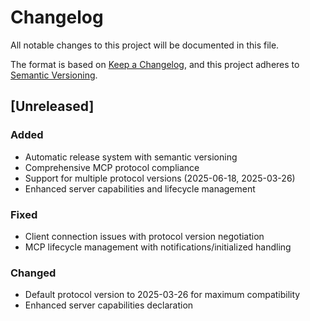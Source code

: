 # Changelog

All notable changes to this project will be documented in this file.

The format is based on [Keep a Changelog](https://keepachangelog.com/en/1.0.0/),
and this project adheres to [Semantic Versioning](https://semver.org/spec/v2.0.0.html).

## [Unreleased]

### Added
- Automatic release system with semantic versioning
- Comprehensive MCP protocol compliance
- Support for multiple protocol versions (2025-06-18, 2025-03-26)
- Enhanced server capabilities and lifecycle management

### Fixed
- Client connection issues with protocol version negotiation
- MCP lifecycle management with notifications/initialized handling

### Changed
- Default protocol version to 2025-03-26 for maximum compatibility
- Enhanced server capabilities declaration
